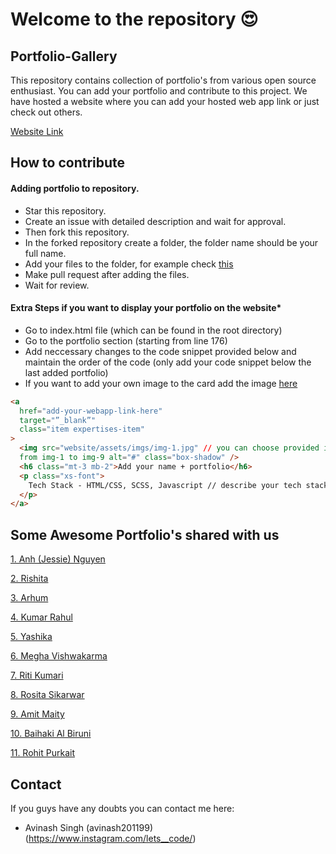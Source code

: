 # Welcome to the repository 😍

## Portfolio-Gallery

This repository contains collection of portfolio's from various open source enthusiast. You can add your portfolio and contribute to this project. We have hosted a website where you can add your hosted web app link or just check out others.

[Website Link](https://avinash201199.github.io/Portfolio-Collection/)

## How to contribute

#### Adding portfolio to repository.

- Star this repository.
- Create an issue with detailed description and wait for approval.
- Then fork this repository.
- In the forked repository create a folder, the folder name should be your full name.
- Add your files to the folder, for example check [this](https://github.com/avinash201199/Portfolio-Collection/tree/main/Alex-main)
- Make pull request after adding the files.
- Wait for review.

#### Extra Steps if you want to display your portfolio on the website\*

- Go to index.html file (which can be found in the root directory)
- Go to the portfolio section (starting from line 176)
- Add neccessary changes to the code snippet provided below and maintain the order of the code (only add your code snippet below the last added portfolio)
- If you want to add your own image to the card add the image [here](https://github.com/avinash201199/Portfolio-Collection/tree/main/website/assets/imgs)

```html
<a
  href="add-your-webapp-link-here"
  target="”_blank”"
  class="item expertises-item"
>
  <img src="website/assets/imgs/img-1.jpg" // you can choose provided images
  from img-1 to img-9 alt="#" class="box-shadow" />
  <h6 class="mt-3 mb-2">Add your name + portfolio</h6>
  <p class="xs-font">
    Tech Stack - HTML/CSS, SCSS, Javascript // describe your tech stack
  </p>
</a>
```

## Some Awesome Portfolio's shared with us

[1. Anh (Jessie) Nguyen](https://www.jessieanhnguyen.com/)

[2. Rishita](https://rishitashaw.github.io/)

[3. Arhum](https://arhumportfolio.web.app/)

[4. Kumar Rahul](https://igotabadidea.github.io/)

[5. Yashika](https://yashika.netlify.app/)

[6. Megha Vishwakarma](https://megha-vishwakarma.github.io/cv/)

[7. Riti Kumari](https://ritiportfolio.glitch.me/#home)

[8. Rosita Sikarwar](https://portfolio-rosita.netlify.app/)

[9. Amit Maity](https://maityamit.github.io/maityamit-portfolio)

[10. Baihaki Al Biruni](https://baihakialbiruni.dev)

[11. Rohit Purkait](https://www.rohitpurkait.tech/)

## Contact

If you guys have any doubts you can contact me here:

- Avinash Singh (avinash201199)
  (https://www.instagram.com/lets__code/)
